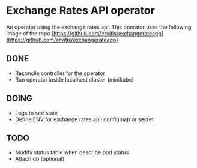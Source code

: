 # Exchange Rates API operator

An operator using the exchange rates api. This operator uses the following image of the repo [https://github.com/ervitis/exchangerateapp](https://github.com/ervitis/exchangerateapp)

## DONE

- Reconcile controller for the operator
- Run operator inside localhost cluster (minikube)

## DOING

- Logs to see state
- Define ENV for exchange rates api: configmap or secret

## TODO

- Modify status table when describe pod status
- Attach db (optional)
